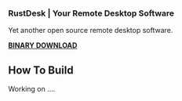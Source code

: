 ### RustDesk | Your Remote Desktop Software

Yet another open source remote desktop software.

[**BINARY DOWNLOAD**](https://github.com/rustdesk/rustdesk/releases)

## How To Build

Working on ....
